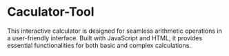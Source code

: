 # Caculator-Tool
This interactive calculator is designed for seamless arithmetic operations in a user-friendly interface. Built with JavaScript and HTML, it provides essential functionalities for both basic and complex calculations.
